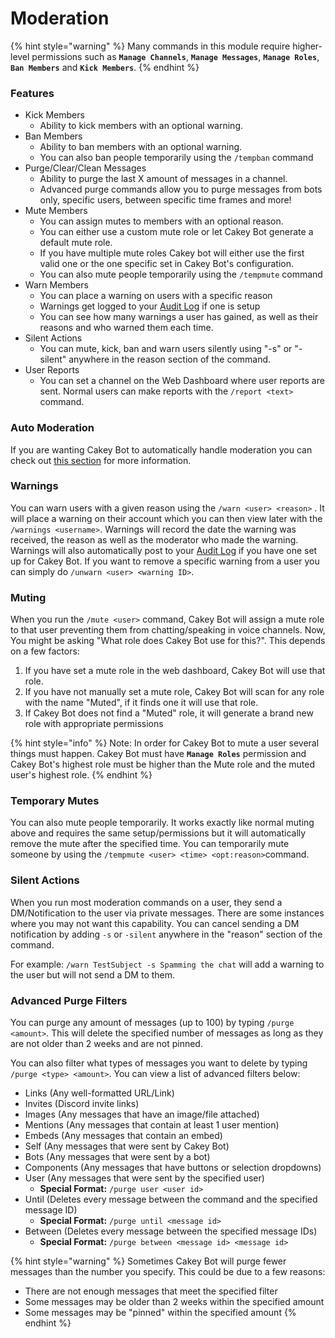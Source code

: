 # Moderation

{% hint style="warning" %}
Many commands in this module require higher-level permissions such as **`Manage Channels`**, **`Manage Messages`**, **`Manage Roles`**, **`Ban Members`** and **`Kick Members`**.
{% endhint %}

### Features

* Kick Members
  * Ability to kick members with an optional warning.
* Ban Members
  * Ability to ban members with an optional warning.
  * You can also ban people temporarily using the `/tempban` command
* Purge/Clear/Clean Messages
  * Ability to purge the last X amount of messages in a channel.
  * Advanced purge commands allow you to purge messages from bots only, specific users, between specific time frames and more!
* Mute Members
  * You can assign mutes to members with an optional reason.
  * You can either use a custom mute role or let Cakey Bot generate a default mute role.
  * If you have multiple mute roles Cakey bot will either use the first valid one or the one specific set in Cakey Bot's configuration.
  * You can also mute people temporarily using the `/tempmute` command
* Warn Members
  * You can place a warning on users with a specific reason
  * Warnings get logged to your [Audit Log](audit-log.md) if one is setup
  * You can see how many warnings a user has gained, as well as their reasons and who warned them each time.
* Silent Actions
  * You can mute, kick, ban and warn users silently using "-s" or "-silent" anywhere in the reason section of the command.
* User Reports
  * You can set a channel on the Web Dashboard where user reports are sent. Normal users can make reports with the `/report <text> `command.

### Auto Moderation

If you are wanting Cakey Bot to automatically handle moderation you can check out [this section](auto-moderation.md) for more information.

### Warnings

You can warn users with a given reason using the `/warn <user> <reason>` . It will place a warning on their account which you can then view later with the `/warnings <username>`. Warnings will record the date the warning was received, the reason as well as the moderator who made the warning. Warnings will also automatically post to your [Audit Log](audit-log.md) if you have one set up for Cakey Bot. If you want to remove a specific warning from a user you can simply do `/unwarn <user> <warning ID>`.

### Muting

When you run the `/mute <user>` command, Cakey Bot will assign a mute role to that user preventing them from chatting/speaking in voice channels. Now, You might be asking "What role does Cakey Bot use for this?". This depends on a few factors:

1. If you have set a mute role in the web dashboard, Cakey Bot will use that role.
2. If you have not manually set a mute role, Cakey Bot will scan for any role with the name "Muted", if it finds one it will use that role.
3. If Cakey Bot does not find a "Muted" role, it will generate a brand new role with appropriate permissions

{% hint style="info" %}
Note: In order for Cakey Bot to mute a user several things must happen. Cakey Bot must have **`Manage Roles`** permission and Cakey Bot's highest role must be higher than the Mute role and the muted user's highest role.
{% endhint %}

### Temporary Mutes

You can also mute people temporarily. It works exactly like normal muting above and requires the same setup/permissions but it will automatically remove the mute after the specified time. You can temporarily mute someone by using the `/tempmute <user> <time> <opt:reason>`command.

### Silent Actions

When you run most moderation commands on a user, they send a DM/Notification to the user via private messages. There are some instances where you may not want this capability. You can cancel sending a DM notification by adding `-s` or `-silent` anywhere in the "reason" section of the command.

For example: `/warn TestSubject -s Spamming the chat` will add a warning to the user but will not send a DM to them.

### Advanced Purge Filters

You can purge any amount of messages (up to 100) by typing `/purge <amount>`. This will delete the specified number of messages as long as they are not older than 2 weeks and are not pinned. 

You can also filter what types of messages you want to delete by typing `/purge <type> <amount>`. You can view a list of advanced filters below:

* Links (Any well-formatted URL/Link)
* Invites (Discord invite links)
* Images (Any messages that have an image/file attached)
* Mentions (Any messages that contain at least 1 user mention)
* Embeds (Any messages that contain an embed)
* Self (Any messages that were sent by Cakey Bot)
* Bots (Any messages that were sent by a bot)
* Components (Any messages that have buttons or selection dropdowns)
* User (Any messages that were sent by the specified user)
  * **Special Format:** `/purge user <user id>`
* Until (Deletes every message between the command and the specified message ID)
  * **Special Format:** `/purge until <message id>`
* Between (Deletes every message between the specified message IDs)
  * **Special Format:** `/purge between <message id> <message id>`

{% hint style="warning" %}
Sometimes Cakey Bot will purge fewer messages than the number you specify. This could be due to a few reasons:

* There are not enough messages that meet the specified filter
* Some messages may be older than 2 weeks within the specified amount
* Some messages may be "pinned" within the specified amount
{% endhint %}
